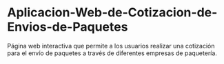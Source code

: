 # Aplicacion-Web-de-Cotizacion-de-Envios-de-Paquetes
Página web interactiva que permite a los usuarios realizar una cotización para el envío de paquetes a través de diferentes empresas de paquetería.

